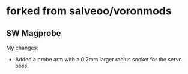 # forked from salveoo/voronmods

## SW Magprobe
My changes:
 * Added a probe arm with a 0.2mm larger radius socket for the servo boss.